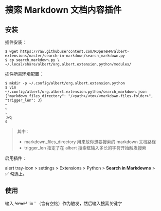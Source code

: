 # 搜索 Markdown 文档内容插件



## 安装

插件安装：

```shell
$ wget https://raw.githubusercontent.com/RDpWTeHM/albert-extensions/master/search-in-markdown/search_markdown.py
$ cp search_markdown.py \
~/.local/share/albert/org.albert.extension.python/modules/

```

插件所需环境配置：

```shell
$ mkdir -p ~/.config/albert/org.albert.extension.python
$ vim ~/.config/albert/org.albert.extension.python/search_markdown.json
{"markdown_files_directory": "/<path>/<to>/<markdown-files-folder>", "trigger_len": 3}
~
~
~
:wq
$
```

> 其中：
>
> - markdown_files_directory 用来放你想要搜索的 markdown 文档路径
> - trigger_len 指定了在 albert 搜索框输入多长的字符开始触发搜索



启用插件：

alert tray-icon > settings > Extensions > Python > **Search in Markdowns** > ✅ 勾选上。



## 使用

输入 ~~'smd '~~ 'in ' （含有空格）作为触发，然后输入搜索关键字




